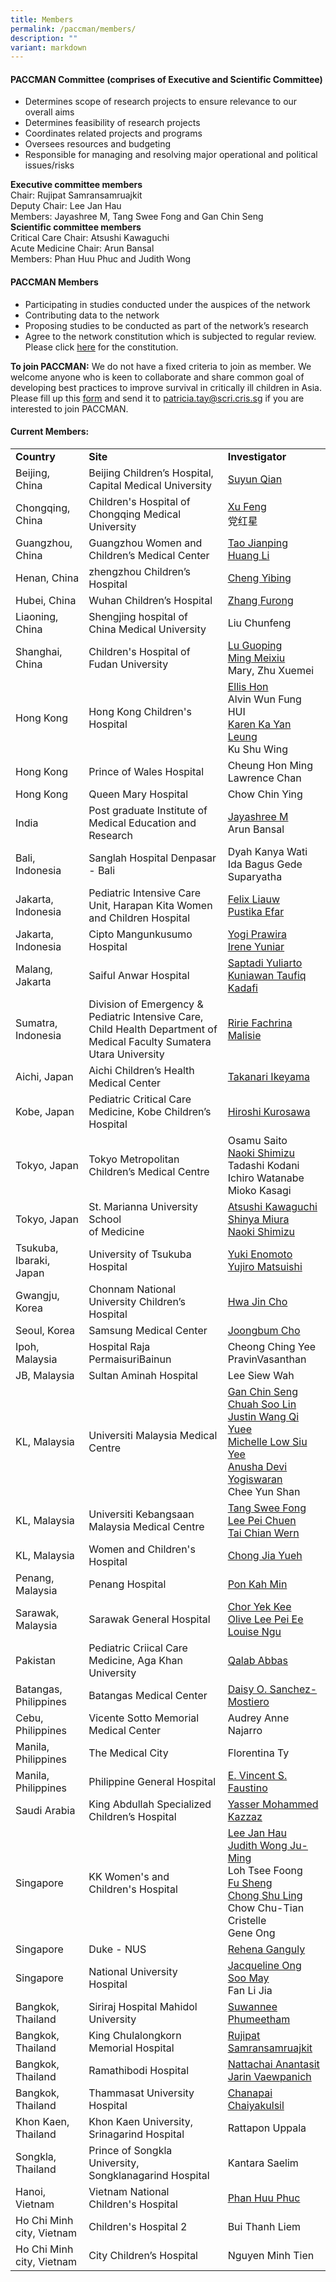 ```yaml
---
title: Members
permalink: /paccman/members/
description: ""
variant: markdown
---
```

<h4><strong>PACCMAN Committee </strong>(comprises of Executive and Scientific Committee)</h4>
<ul>
   <li>Determines scope of research projects to ensure relevance to our overall aims</li>
   <li>Determines feasibility of research projects</li>
   <li>Coordinates related projects and programs</li>
   <li>Oversees resources and budgeting</li>
   <li>Responsible for managing and resolving major operational and political issues/risks</li>
</ul>

<div><b>Executive committee members</b></div>
<div>Chair: Rujipat Samransamruajkit</div>
<div>Deputy Chair: Lee Jan Hau</div>
<div>Members: Jayashree M, Tang Swee Fong and Gan Chin Seng</div>
<div><b>Scientific committee members</b></div>
<div>Critical Care Chair: Atsushi Kawaguchi</div>
<div>Acute Medicine Chair: Arun Bansal</div>
<div>Members: Phan Huu Phuc and Judith Wong</div>
<h4><strong>PACCMAN Members</strong></h4>
<ul>
   <li>Participating in studies conducted under the auspices of the network</li>
   <li>Contributing data to the network</li>
   <li>Proposing studies to be conducted as part of the network’s research</li>
   <li>Agree to the network constitution which is subjected to regular review. Please click <a rel="noopener" target="_blank" href="/files/PACCMAN/paccman_constitution-v2_23june2020.pdf">here</a> for the constitution.</li>
</ul>
<strong>To join PACCMAN:</strong>
We do not have a fixed criteria to join as member. We welcome anyone who is keen to collaborate and share common goal of developing best practices to improve survival in critically ill children in Asia. Please fill up this <a rel="noopener" target="_blank" href="/files/PACCMAN/paccman-member-registration-form_2022.pdf">form</a> and send it to <a href="mailto:patricia.tay@scri.cris.sg">patricia.tay@scri.cris.sg</a> if you are interested to join PACCMAN.


<h4><strong>Current Members:</strong></h4>
<table style="border-color: #000000;">
   <tbody>
      <tr>
         <td><strong>Country</strong></td>
         <td><strong>Site</strong></td>
         <td><strong>Investigator</strong></td>
      </tr>
      <tr>
         <td>Beijing, China</td>
         <td>Beijing Children’s Hospital, Capital Medical University</td>
         <td><a rel="noopener" target="_blank" href="/paccman-members/dr-qian-suyun/">Suyun Qian</a></td>
      </tr>
      <tr>
         <td>Chongqing, China</td>
         <td>Children's Hospital of Chongqing Medical University</td>
         <td>
            <div><a rel="noopener" target="_blank" href="/paccman-members/dr-xu-feng/">Xu Feng</a></div>
            <div>党红星</div>
         </td>
      </tr>
      <tr>
         <td>Guangzhou, China</td>
         <td>Guangzhou Women and Children’s Medical Center</td>
         <td>
            <div><a rel="noopener" target="_blank" href="/paccman-members/dr-tao-jianping/">Tao Jianping</a></div>
            <div><a rel="noopener" target="_blank" href="/paccman-members/dr-huang-li/">Huang Li</a></div>
         </td>
      </tr>
      <tr>
         <td>Henan, China</td>
         <td>zhengzhou Children’s Hospital</td>
         <td><a rel="noopener" target="_blank" href="/paccman-members/dr-cheng-yibing/">Cheng Yibing</a></td>
      </tr>
      <tr>
         <td>Hubei, China</td>
         <td>Wuhan Children’s Hospital</td>
         <td><a rel="noopener" target="_blank" href="/paccman-members/dr-zhang-furong/">Zhang Furong</a></td>
      </tr>
      <tr>
         <td>Liaoning, China</td>
         <td>Shengjing hospital of China Medical University</td>
         <td>Liu Chunfeng</td>
      </tr>
      <tr>
         <td>Shanghai, China</td>
         <td>Children's Hospital of Fudan University</td>
         <td>
            <div><a rel="noopener" target="_blank" href="/paccman-members/dr-lu-guoping/">Lu Guoping</a></div>
            <div><a rel="noopener" target="_blank" href="/paccman-members/dr-ming-meixiu/">Ming Meixiu</a></div>
            <div>Mary, Zhu Xuemei</div>
         </td>
      </tr>
      <tr>
         <td>Hong Kong</td>
         <td>Hong Kong Children's Hospital</td>
         <td>
            <div><a rel="noopener" target="_blank" href="/paccman-members/prof-ellis-hon/">Ellis Hon</a></div>
            <div>Alvin Wun Fung HUI</div>
            <div><a rel="noopener" target="_blank" href="/paccman-members/dr-karen-ka-yan-leung/">Karen Ka Yan Leung</a></div>
            <div>Ku Shu Wing</div>
         </td>
      </tr>
      <tr>
         <td>Hong Kong</td>
         <td>Prince of Wales Hospital</td>
         <td>Cheung Hon Ming
            Lawrence Chan
         </td>
      </tr>
      <tr>
         <td>Hong Kong</td>
         <td>Queen Mary Hospital</td>
         <td>Chow Chin Ying</td>
      </tr>
      <tr>
         <td>India</td>
         <td>Post graduate Institute of Medical Education and Research</td>
         <td>
            <div><a rel="noopener" target="_blank" href="/paccman-members/prof-jayashree-m/">Jayashree M</a></div>
            <div>Arun Bansal</div>
         </td>
      </tr>
      <tr>
         <td>Bali, Indonesia</td>
         <td>Sanglah Hospital Denpasar - Bali</td>
         <td>
            <div>Dyah Kanya Wati</div>
            <div>Ida Bagus Gede Suparyatha</div>
         </td>
      </tr>
      <tr>
         <td>Jakarta, Indonesia</td>
         <td>Pediatric Intensive Care Unit, Harapan Kita Women and Children Hospital</td>
         <td>
            <div><a rel="noopener" target="_blank" href="/paccman-members/dr-felix-liauw/">Felix Liauw</a></div>
            <div><a rel="noopener" target="_blank" href="/paccman-members/dr-pustika-efar/">Pustika Efar</a></div>
         </td>
      </tr>
      <tr>
         <td>Jakarta, Indonesia</td>
         <td>
            <div>Cipto Mangunkusumo Hospital</div>
         </td>
         <td>
            <div><a rel="noopener" target="_blank" href="/paccman-members/dr-yogi-prawira/">Yogi Prawira</a></div>
            <div><a rel="noopener" target="_blank" href="/paccman-members/dr-irene-yuniar/">Irene Yuniar</a></div>
         </td>
      </tr>
      <tr>
         <td>Malang, Jakarta</td>
         <td>
            <div>Saiful Anwar Hospital</div>
         </td>
         <td>
            <div><a rel="noopener" target="_blank" href="/paccman-members/dr-saptadi-yuliarto/">Saptadi Yuliarto</a></div>
            <div><a rel="noopener" target="_blank" href="/paccman-members/dr-kuniawan-taufiq-kadafi/">Kuniawan Taufiq Kadafi</a></div>
         </td>
      </tr>
      <tr>
         <td>Sumatra, Indonesia</td>
         <td>Division of Emergency &amp; Pediatric Intensive Care, Child Health Department of Medical Faculty Sumatera Utara University</td>
         <td><a rel="noopener" target="_blank" href="/paccman-members/dr-ririe-fachrina-malisie/">Ririe Fachrina Malisie</a></td>
      </tr>
      <tr>
         <td>Aichi, Japan</td>
         <td>Aichi Children’s Health Medical Center</td>
         <td><a rel="noopener" target="_blank" href="/paccman-members/dr-takanari-ikeyama/">Takanari Ikeyama</a></td>
      </tr>
      <tr>
         <td>Kobe, Japan</td>
         <td>Pediatric Critical Care Medicine, Kobe Children’s Hospital</td>
         <td><a rel="noopener" target="_blank" href="/paccman-members/dr-hiroshi-kurosawa/">Hiroshi Kurosawa</a></td>
      </tr>
      <tr>
         <td>Tokyo, Japan</td>
         <td>Tokyo Metropolitan Children’s Medical Centre</td>
         <td>
            <div>Osamu Saito</div>
            <div><a rel="noopener" target="_blank" href="/paccman-members/prof-naoki-shimizu/">Naoki Shimizu</a></div>
            <div>Tadashi Kodani</div>
            <div>Ichiro Watanabe</div>
            <div>Mioko Kasagi</div>
         </td>
      </tr>
      <tr>
         <td>Tokyo, Japan</td>
         <td>St. Marianna University School<br> of Medicine</td>
         <td>
                     <div><a rel="noopener" target="_blank" href="/paccman-members/dr-atsushi-kawaguchi/">Atsushi Kawaguchi</a></div>
										<div><a rel="noopener" target="_blank" href="/paccman-members/dr-shinya-miura/">Shinya Miura</a></div>
            <div><a rel="noopener" target="_blank" href="https://www.scri.edu.sg/prof-naoki-shimizu/">Naoki Shimizu</a></div>
	</td>
      </tr>
      <tr>
         <td>Tsukuba, Ibaraki, Japan</td>
         <td>University of Tsukuba Hospital</td>
         <td>
            <div><a rel="noopener" target="_blank" href="/paccman-members/dr-yuki-enomoto/">Yuki Enomoto</a></div>
            <div><a rel="noopener" target="_blank" href="https://www.scri.edu.sg/mr-yujiro-matsuishi/">Yujiro Matsuishi</a></div>
         </td>
      </tr>
      <tr>
         <td>Gwangju, Korea</td>
         <td>Chonnam National University Children’s Hospital</td>
         <td><a rel="noopener" target="_blank" href="https://www.scri.edu.sg/dr-hwa-jin-cho/">Hwa Jin Cho</a></td>
      </tr>
      <tr>
         <td>Seoul, Korea</td>
         <td>Samsung Medical Center</td>
         <td><a rel="noopener" target="_blank" href="https://www.scri.edu.sg/dr-joongbum-cho/">Joongbum Cho</a></td>
      </tr>
      <tr>
         <td>Ipoh, Malaysia</td>
         <td>Hospital Raja PermaisuriBainun</td>
         <td>Cheong Ching Yee
            PravinVasanthan
         </td>
      </tr>
      <tr>
         <td>JB, Malaysia</td>
         <td>Sultan Aminah Hospital</td>
         <td>Lee Siew Wah</td>
      </tr>
      <tr>
         <td>KL, Malaysia</td>
         <td>Universiti Malaysia Medical Centre</td>
         <td>
            <div><a rel="noopener" target="_blank" href="https://www.scri.edu.sg/dr-gan-chin-seng/">Gan Chin Seng</a></div>
            <div><a rel="noopener" target="_blank" href="https://www.scri.edu.sg/dr-chuah-soo-lin/">Chuah Soo Lin</a></div>
            <div><a rel="noopener" target="_blank" href="https://www.scri.edu.sg/dr-justin-wang-qi-yuee/">Justin Wang Qi Yuee</a></div>
            <div><a rel="noopener" target="_blank" href="https://www.scri.edu.sg/dr-michelle-low-siu-yee/">Michelle Low Siu Yee</a></div>
            <div><a rel="noopener" target="_blank" href="https://www.scri.edu.sg/dr-anusha-devi-yogiswaran/">Anusha Devi Yogiswaran</a></div>
            <div>Chee Yun Shan</div>
         </td>
      </tr>
      <tr>
         <td>KL, Malaysia</td>
         <td>Universiti Kebangsaan Malaysia Medical Centre</td>
         <td>
            <div><a rel="noopener" target="_blank" href="https://www.scri.edu.sg/dr-tang-swee-fong/">Tang Swee Fong</a></div>
            <div><a rel="noopener" target="_blank" href="https://www.scri.edu.sg/dr-lee-pei-cheun/">Lee Pei Chuen</a></div>
            <div><a rel="noopener" target="_blank" href="https://www.scri.edu.sg/dr-tai-chian-wern/">Tai Chian Wern</a></div>
         </td>
      </tr>
      <tr>
         <td>KL, Malaysia</td>
         <td>Women and Children's Hospital</td>
         <td>
            <div><a rel="noopener" target="_blank" href="https://www.scri.edu.sg/dr-chong-jia-yueh/">Chong Jia Yueh</a></div>
         </td>
      </tr>
      <tr>
         <td>Penang, Malaysia</td>
         <td>Penang Hospital</td>
         <td><a rel="noopener" target="_blank" href="https://www.scri.edu.sg/dr-pon-kah-min/">Pon Kah Min</a></td>
      </tr>
      <tr>
         <td>Sarawak, Malaysia</td>
         <td>Sarawak General Hospital</td>
         <td>
            <div><a rel="noopener" target="_blank" href="https://www.scri.edu.sg/dr-chor-yek-kee/">Chor Yek Kee</a></div>
            <div><a rel="noopener" target="_blank" href="https://www.scri.edu.sg/dr-olive-lee-pei-ee/">Olive Lee Pei Ee</a></div>
            <div><a rel="noopener" target="_blank" href="https://www.scri.edu.sg/dr-louise-ngu/">Louise Ngu</a></div>
         </td>
      </tr>
      <tr>
         <td>Pakistan</td>
         <td>Pediatric Criical Care Medicine, Aga Khan University</td>
         <td><a rel="noopener" target="_blank" href="https://www.scri.edu.sg/dr-salab-abbas/">Qalab Abbas</a></td>
      </tr>
      <tr>
         <td>Batangas, Philippines</td>
         <td>Batangas Medical Center</td>
         <td><a rel="noopener" target="_blank" href="https://www.scri.edu.sg/dr-daisy-o-sanchez-mostiero/">Daisy O. Sanchez-Mostiero</a></td>
      </tr>
      <tr>
         <td>Cebu, Philippines</td>
         <td>Vicente Sotto Memorial Medical Center</td>
         <td>Audrey Anne Najarro</td>
      </tr>
      <tr>
         <td>Manila, Philippines</td>
         <td>The Medical City</td>
         <td>Florentina Ty</td>
      </tr>
      <tr>
         <td>Manila, Philippines</td>
         <td>Philippine General Hospital</td>
         <td><a rel="noopener" target="_blank" href="https://www.scri.edu.sg/dr-edward-vincent-s-faustino/">E. Vincent S. Faustino</a></td>
      </tr>
      <tr>
         <td>Saudi Arabia</td>
         <td>King Abdullah Specialized Children’s Hospital</td>
         <td><a rel="noopener" target="_blank" href="https://www.scri.edu.sg/dr-yasser-mohammed-kazzaz/">Yasser Mohammed Kazzaz</a></td>
      </tr>
      <tr>
         <td>Singapore</td>
         <td>KK Women's and Children's Hospital</td>
         <td>
            <div><a rel="noopener" target="_blank" href="https://www.scri.edu.sg/dr-lee-jan-hau-2/">Lee Jan Hau</a></div>
            <div><a rel="noopener" target="_blank" href="https://www.scri.edu.sg/dr-judith-wong-ju-ming/">Judith Wong Ju-Ming</a></div>
            <div>Loh Tsee Foong</div>
            <div><a rel="noopener" target="_blank" href="https://www.scri.edu.sg/dr-fu-sheng/">Fu Sheng</a></div>
            <div><a rel="noopener" target="_blank" href="https://www.scri.edu.sg/dr-chong-shu-ling-2/">Chong Shu Ling</a></div>
            <div>Chow Chu-Tian Cristelle</div>
            <div>Gene Ong</div>
         </td>
      </tr>
      <tr>
         <td>Singapore</td>
         <td>Duke - NUS</td>
         <td><a rel="noopener" target="_blank" href="https://www.scri.edu.sg/rehena-ganguly/">Rehena Ganguly</a></td>
      </tr>
      <tr>
         <td>Singapore</td>
         <td>National University Hospital</td>
         <td>
            <div><a rel="noopener" target="_blank" href="https://www.scri.edu.sg/dr-jacqueline-ong-soo-may/">Jacqueline Ong Soo May</a></div>
            <div>Fan Li Jia</div>
         </td>
      </tr>
      <tr>
         <td>Bangkok, Thailand</td>
         <td>Siriraj Hospital Mahidol University</td>
         <td><a rel="noopener" target="_blank" href="https://www.scri.edu.sg/dr-suwannee-phumeetham/">Suwannee Phumeetham</a></td>
      </tr>
      <tr>
         <td>Bangkok, Thailand</td>
         <td>King Chulalongkorn Memorial Hospital</td>
         <td><a rel="noopener" target="_blank" href="https://www.scri.edu.sg/dr-rujipat-samransamruajkit/">Rujipat Samransamruajkit</a></td>
      </tr>
      <tr>
         <td>Bangkok, Thailand</td>
         <td>Ramathibodi Hospital</td>
         <td>
            <div><a rel="noopener" target="_blank" href="https://www.scri.edu.sg/dr-nattachai-anantasit/">Nattachai Anantasit</a></div>
            <div><a rel="noopener" target="_blank" href="https://www.scri.edu.sg/dr-jarin-vaewapanich/">Jarin Vaewpanich</a></div>
         </td>
      </tr>
      <tr>
         <td>Bangkok, Thailand</td>
         <td>Thammasat University Hospital</td>
         <td><a rel="noopener" target="_blank" href="https://www.scri.edu.sg/dr-chanapai-chaiyakulsil/">Chanapai Chaiyakulsil</a></td>
      </tr>
      <tr>
         <td>Khon Kaen, Thailand</td>
         <td>Khon Kaen University, Srinagarind Hospital</td>
         <td>Rattapon Uppala</td>
      </tr>
      <tr>
         <td>Songkla, Thailand</td>
         <td>Prince of Songkla University, Songklanagarind Hospital</td>
         <td>Kantara Saelim</td>
      </tr>
      <tr>
         <td>Hanoi, Vietnam</td>
         <td>Vietnam National Children's Hospital</td>
         <td><a rel="noopener" target="_blank" href="https://www.scri.edu.sg/dr-phan-huu-phuc/">Phan Huu Phuc</a></td>
      </tr>
      <tr>
         <td>Ho Chi Minh city, Vietnam</td>
         <td>Children's Hospital 2</td>
         <td>Bui Thanh Liem</td>
      </tr>
      <tr>
         <td>Ho Chi Minh city, Vietnam</td>
         <td>City Children’s Hospital</td>
         <td>Nguyen Minh Tien</td>
      </tr>
   </tbody>
</table>